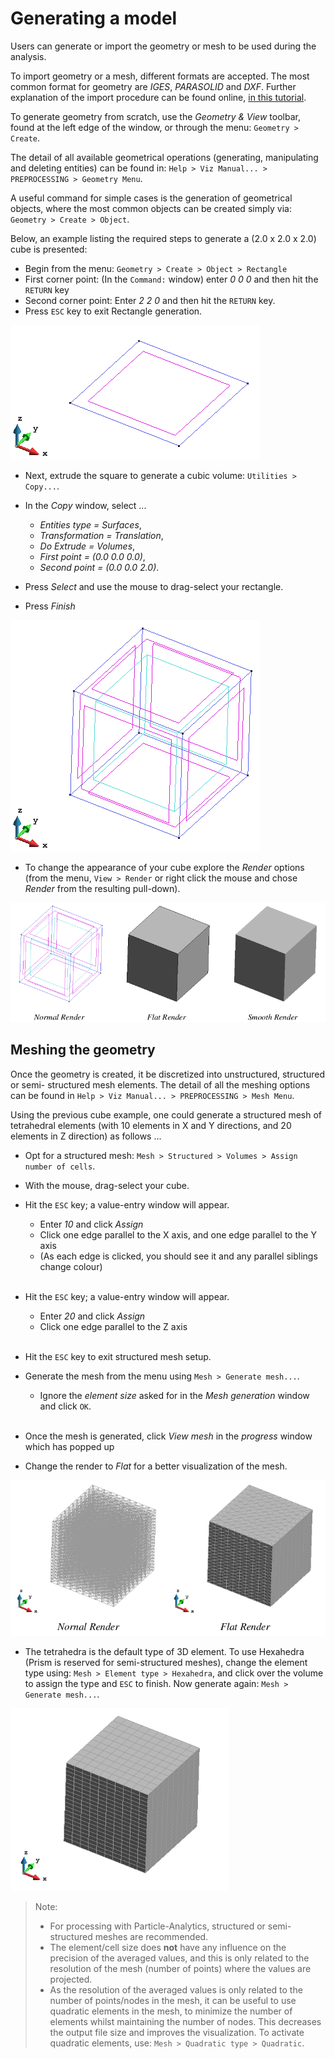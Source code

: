 # Generating a model

Users can generate or import the geometry or mesh to be used during the analysis.

To import geometry or a mesh, different formats are accepted. The most common format for geometry are *IGES*, *PARASOLID* and *DXF*.
Further explanation of the import procedure can be found online, [in this tutorial](https://app.box.com/shared/static/qxaxvwbbnp09n0kx6520rj40mrikigyq.pdf).

To generate geometry from scratch, use the *Geometry & View* toolbar, found at the left edge of the window, or through the menu: `Geometry > Create`.

The detail of all available geometrical operations (generating, manipulating and deleting entities) can be found in:
`Help > Viz Manual... > PREPROCESSING > Geometry Menu`.

A useful command for simple cases is the generation of geometrical objects, where the most common objects can be created simply via:
`Geometry > Create > Object`.

Below, an example listing the required steps to generate a (2.0 x 2.0 x 2.0) cube is presented:

* Begin from the menu: `Geometry > Create > Object > Rectangle`
* First corner point: (In the `Command:` window) enter *0 0 0* and then hit the `RETURN` key
* Second corner point: Enter *2 2 0* and then hit the `RETURN` key. 
* Press `ESC` key to exit Rectangle generation.

![](img/cube_pre_rectangle.png)

* Next, extrude the square to generate a cubic volume: `Utilities > Copy...`.

* In the *Copy* window, select ...
  - *Entities type = Surfaces*, 
  - *Transformation = Translation*,
  - *Do Extrude = Volumes*,
  - *First point = (0.0 0.0 0.0)*, 
  - *Second point = (0.0 0.0 2.0)*.

* Press *Select* and use the mouse to drag-select your rectangle. 

* Press *Finish*

![](img/cube_pre_rectangle_to_volume.png)

* To change the appearance of your cube explore the *Render* options (from the menu, `View > Render` or right click the mouse and chose *Render* from the resulting pull-down).

![](img/cube_pre_rectangle_to_volume_renders.png)


## Meshing the geometry


Once the geometry is created, it be discretized into unstructured, structured or semi-
structured mesh elements. The detail of all the meshing options can be found in `Help > Viz Manual... > PREPROCESSING > Mesh Menu`.

Using the previous cube example, one could generate a structured mesh of tetrahedral elements (with 10 elements in X and Y directions, and 20 elements in Z direction) as follows ...

* Opt for a structured mesh: `Mesh > Structured > Volumes > Assign number of cells`.

* With the mouse, drag-select your cube.  

* Hit the `ESC` key; a value-entry window will appear.  
  - Enter *10* and click *Assign*
  - Click one edge parallel to the X axis, and one edge parallel to the Y axis
  - (As each edge is clicked, you should see it and any parallel siblings change colour)
<br><br>

* Hit the `ESC` key; a value-entry window will appear.  
  - Enter *20* and click *Assign*
  - Click one edge parallel to the Z axis
<br><br>

* Hit the `ESC` key to exit structured mesh setup.  

* Generate the mesh from the menu using `Mesh > Generate mesh...`. 
  - Ignore the *element size* asked for in the *Mesh generation* window and click `OK`.
<br><br>

* Once the mesh is generated, click *View mesh* in the *progress* window which has popped up

* Change the render to *Flat* for a better visualization of the mesh.

![](img/cube_pre_rectangle_to_volume_mesh_renders.png)

* The tetrahedra is the default type of 3D element. To use Hexahedra (Prism is reserved for
semi-structured meshes), change the element type using: `Mesh > Element type > Hexahedra`,
and click over the volume to assign the type and `ESC` to finish. Now generate again: `Mesh > Generate mesh...`.

![](img/cube_pre_rectangle_to_volume_hexahedra.png)


> Note:
> 
> * For processing with Particle-Analytics, structured or semi-structured meshes are recommended.
> * The element/cell size does **not** have any influence on the precision of the averaged values, and this is
only related to the resolution of the mesh (number of points) where the values are projected.
> *  As the resolution of the averaged values is only related to the number of points/nodes in
the mesh, it can be useful to use quadratic elements in the mesh, to minimize the number
of elements whilst maintaining the number of nodes. This decreases the output
file size and improves the visualization. To activate quadratic elements, use: `Mesh >
Quadratic type > Quadratic`.

